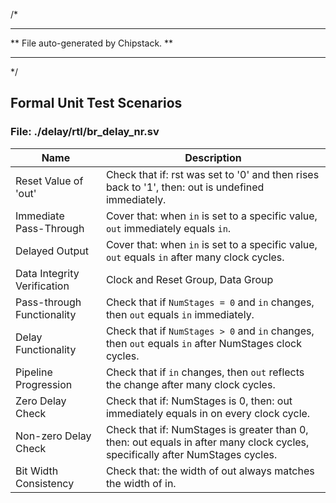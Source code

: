 
/*
*********************************************
**    File auto-generated by Chipstack.    **
*********************************************
*/

## Formal Unit Test Scenarios
### File: ./delay/rtl/br_delay_nr.sv

|Name|Description|
|---|---|
|Reset Value of 'out'|Check that if: rst was set to '0' and then rises back to '1', then: out is undefined immediately.|
|Immediate Pass-Through|Cover that: when `in` is set to a specific value, `out` immediately equals `in`.|
|Delayed Output|Cover that: when `in` is set to a specific value, `out` equals `in` after many clock cycles.|
|Data Integrity Verification|Clock and Reset Group, Data Group|
|Pass-through Functionality|Check that if `NumStages = 0` and `in` changes, then `out` equals `in` immediately.|
|Delay Functionality|Check that if `NumStages > 0` and `in` changes, then `out` equals `in` after NumStages clock cycles.|
|Pipeline Progression|Check that if `in` changes, then `out` reflects the change after many clock cycles.|
|Zero Delay Check|Check that if: NumStages is 0, then: out immediately equals in on every clock cycle.|
|Non-zero Delay Check|Check that if: NumStages is greater than 0, then: out equals in after many clock cycles, specifically after NumStages cycles.|
|Bit Width Consistency|Check that: the width of out always matches the width of in.|
